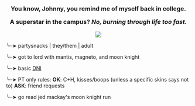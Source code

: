 <h3 align="center">You know, Johnny, you remind me of myself back in college.
  
A superstar in the campus? <i>No, burning through life too fast.</i></h3>
<p align="center"><img src ="https://64.media.tumblr.com/bb07d37d74f50dcde119c77b77d68035/58a1a498aac560f0-2d/s400x600/7b71084ad2eafa3d4b3db563783f0a218e3e37c0.gif"/>
<p>

╰┈➤ partysnacks | they/them | adult

╰┈➤ got to lord with mantis, magneto, and moon knight

╰┈➤ basic <a href="https://dni-criteria.carrd.co/" rel="nofollow">DNI</a>

╰┈➤ PT only rules: <b>OK</b>: C+H, kisses/boops (unless a specific skins says not to) <b>ASK</b>: friend requests

╰┈➤ go read jed mackay's moon knight run 
